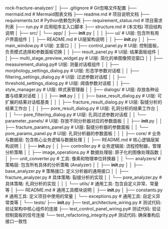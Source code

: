 rock-fracture-analyzer/
│
├── .gitignore              # Git忽略文件配置
├── mermaid.md              # Mermaid图表文档
├── readme.md               # 项目说明文档
├── requirements.txt        # Python依赖包列表
├── requirement_status.md   # 项目需求列表
├── run.py                  # 应用程序主入口脚本
├── structure.md            # (本文档) 项目结构说明
│
├── src/
│   └── app/
│       ├── __init__.py
│       │
│       ├── ui/                     # UI层: 包含所有用户界面组件
│       │   ├── README.md            # UI层架构说明
│       │   ├── __init__.py
│       │   ├── main_window.py       # UI层: 主窗口
│       │   ├── control_panel.py     # UI层: 控制面板，负责模式选择和参数面板切换
│       │   ├── result_panel.py      # UI层: 结果面板组件
│       │   ├── multi_stage_preview_widget.py # UI层: 简化的单图像预览窗口
│       │   ├── measurement_dialog.py# UI层: 测量对话框组件
│       │   ├── morphology_settings_dialog.py # UI层: 形态学参数对话框
│       │   ├── filtering_settings_dialog.py  # UI层: 过滤参数对话框
│       │   ├── threshold_settings_dialog.py  # UI层: 阈值参数对话框
│       │   ├── style_manager.py     # UI层: 样式表管理器
│       │   ├── dialogs/             # UI层: 存放各种设置与结果对话框
│       │   │   ├── __init__.py
│       │   │   ├── base_result_dialog.py # UI层: 可扩展的结果对话框基类
│       │   │   ├── fracture_result_dialog.py # UI层: 裂缝分析的结果工作台
│       │   │   ├── pore_result_dialog.py # UI层: 孔洞分析的结果工作台
│       │   │   └── pore_filtering_dialog.py  # UI层: 孔洞过滤参数对话框
│       │   └── parameter_panels/    # UI层: 存放不同分析器对应的参数面板
│       │       ├── __init__.py
│       │       ├── fracture_params_panel.py # UI层: 裂缝分析器的参数面板
│       │       └── pore_params_panel.py # UI层: 孔洞分析器的参数面板
│       │
│       ├── core/                   # 业务与数据层: 包含核心业务逻辑与数据处理
│       │   ├── README.md            # 核心逻辑层架构说明
│       │   ├── __init__.py
│       │   ├── controller.py        # 业务逻辑层: 流程控制器，管理分析策略
│       │   ├── image_operations.py  # 数据处理层: 原子化的图像处理函数
│       │   ├── unit_converter.py    # 工具: 像素和物理单位转换器
│       │   └── analyzers/           # 策略层: 包含所有具体的分析策略 (Analyzer)
│       │       ├── __init__.py
│       │       ├── base_analyzer.py # 策略接口: 定义分析器的通用接口
│       │       ├── fracture_analyzer.py # 具体策略: 裂缝分析的实现
│       │       └── pore_analyzer.py # 具体策略: 孔洞分析的实现
│       │
│       └── utils/                  # 通用工具: 包含自定义异常、常量等
│           ├── README.md            # 通用工具模块说明
│           ├── __init__.py
│           ├── constants.py         # 通用工具: 定义项目中使用的常量
│           └── exceptions.py        # 通用工具: 自定义异常类等
│
└── tests/
    ├── __init__.py
    ├── test_architecture_wiring.py # 测试代码: 验证架构中核心组件的连接
    ├── test_control_panel_wiring.py# 测试代码: 验证控制面板的信号连接
    └── test_refactoring_integrity.py# 测试代码: 确保重构后接口一致性